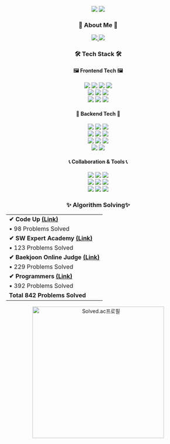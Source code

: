 <div align="center"> 

  <img src="https://capsule-render.vercel.app/api?type=waving&color=timeauto&height=250&section=header&text=ChanSeok%20Park&fontColor=fcba03&fontSize=80&fontAlign=62&fontAlignY=44&desc=Hi%20👋,%20I'm&descSize=40&descAlign=84&descAlignY=17" />

  <img src="https://mblogthumb-phinf.pstatic.net/MjAxOTEyMTdfMjg3/MDAxNTc2NTA4NTY3MTcx.5AkR9kgXuKxO3bpCcqsD1YW7-QRf85bCUJ6BUjWVzL4g.YVy_XAoNZ20IWpBXS7e_nzjoKXYQtqiMIaLtNaGKj44g.GIF.zop00515/1576508566417.gif?type=w800" />

  <div>
    <h3>🎳 About Me 🎳</h3>
    <div>
      <a href="https://ckstjr.notion.site/Hello-JayPark-d7cf6c67804f4b779e50a8141ff59f4f">
        <img src="https://img.shields.io/badge/Notion-000000?style=for-the-badge&logo=Notion&logoColor=white"/>
      </a>
      <a href="https://ckstjr.tistory.com/">
        <img src="https://img.shields.io/badge/Tistory-B5B5B6?style=for-the-badge&logo=Tistory&logoColor=white"/>
      </a>
    </div>
  </div>

  <div>
    <h3>🛠 Tech Stack 🛠</h3>
    <h4>🖼 Frontend Tech 🖼</h4>
      <div>
        <img src="https://img.shields.io/badge/HTML5-yellow?style=for-the-badge&logo=HTML5&logoColor=white"/>
        <img src="https://img.shields.io/badge/CSS3-lightgray?style=for-the-badge&logo=CSS3&logoColor=white"/>
        <img src="https://img.shields.io/badge/Tailwind%20CSS-06B6D4?style=for-the-badge&logo=Tailwind%20CSS&logoColor=white">
        <img src="https://img.shields.io/badge/Bootstrap-7952B3?style=for-the-badge&logo=Bootstrap&logoColor=white"/>
        <br>
        <img src="https://img.shields.io/badge/Javascript-important?style=for-the-badge&logo=Javascript&logoColor=white"/>
        <img src="https://img.shields.io/badge/Vue.js-4FC08D?style=for-the-badge&logo=Vue.js&logoColor=white"/>
        <img src="https://img.shields.io/badge/Three.js-000000?style=for-the-badge&logo=Three.js&logoColor=white"/>
        <br>
        <img src="https://img.shields.io/badge/React-blue?style=for-the-badge&logo=React&logoColor=white"/>
        <img src="https://img.shields.io/badge/React%20Router-CA4245?style=for-the-badge&logo=React%20Router&logoColor=white"/>
        <img src="https://img.shields.io/badge/Android-3DDC84?style=for-the-badge&logo=Android&logoColor=white"/>
        <br>
      </div>
    <h4>💽 Backend Tech 💽</h4>
      <div> 
        <img src="https://img.shields.io/badge/Python-3766AB?style=for-the-badge&logo=Python&logoColor=white"/>
        <img src="https://img.shields.io/badge/Java-007396?style=for-the-badge&logo=Java&logoColor=white"/>
        <img src="https://img.shields.io/badge/Kotlin-7F52FF?style=for-the-badge&logo=Kotlin&logoColor=white"/>
        <br>
        <img src="https://img.shields.io/badge/Django-092E20?style=for-the-badge&logo=Django&logoColor=white"/>
        <img src="https://img.shields.io/badge/Flask-000000?style=for-the-badge&logo=Flask&logoColor=white"/> 
        <img src="https://img.shields.io/badge/Node.js-339933?style=for-the-badge&logo=Node.js&logoColor=white"/>
        <br>
        <img src="https://img.shields.io/badge/MySQL-4479A1?style=for-the-badge&logo=MySQL&logoColor=white"/>
        <img src="https://img.shields.io/badge/SQLite-003B57?style=for-the-badge&logo=SQLite&logoColor=white"/>
        <img src="https://img.shields.io/badge/MongoDB-47A248?style=for-the-badge&logo=MongoDB&logoColor=white"/>        
        <br>
        <img src="https://img.shields.io/badge/Firebase-FFCA28?style=for-the-badge&logo=Firebase&logoColor=white"/>
        <img src="https://img.shields.io/badge/Amazon%20AWS-232F3E?style=for-the-badge&logo=Amazon%20AWS&logoColor=white"/>
        <br>
      </div>
    <h4>📞 Collaboration & Tools 📞</h4>
      <div>
        <img src="https://img.shields.io/badge/Git-F05032?style=for-the-badge&logo=Git&logoColor=white"/> 
        <img src="https://img.shields.io/badge/GitHub-181717?style=for-the-badge&logo=GitHub&logoColor=white"/>
        <img src="https://img.shields.io/badge/GitLab-FCA121?style=for-the-badge&logo=GitLab&logoColor=white"/>
        <br>
        <img src="https://img.shields.io/badge/Slack-4A154B?style=for-the-badge&logo=Slack&logoColor=white"/>
        <img src="https://img.shields.io/badge/Mattermost-0058CC?style=for-the-badge&logo=Mattermost&logoColor=white"/>
        <img src="https://img.shields.io/badge/Discord-5865F2?style=for-the-badge&logo=Discord&logoColor=white"/>
        <br>
        <img src="https://img.shields.io/badge/Notion-000000?style=for-the-badge&logo=Notion&logoColor=white"/>
        <img src="https://img.shields.io/badge/Figma-F24E1E?style=for-the-badge&logo=Figma&logoColor=white"/>
        <img src="https://img.shields.io/badge/Jira-0052CC?style=for-the-badge&logo=Jira&logoColor=white">
        <br>
      </div>
  </div>

  <div>
    <h3>✨ Algorithm Solving✨</h3>
    <table border="0" text-align="left">
      <tr>
        <td>
          <strong>
            <span>✔ Code Up</span>
            <a href="https://github.com/ict-cspark/Algorithm/tree/master/CodeUp">(Link)</a>
          </strong>
        </td>
      </tr>
      <tr>
        <td>▪ 98 Problems Solved</td>
      </tr>
      <tr>
        <td>
          <strong>
            <span>✔ SW Expert Academy</span>
            <a href="https://github.com/ict-cspark/Algorithm/tree/master/SWEA">(Link)</a>
          </strong>
        </td>
      </tr>
      <tr>
        <td>▪ 123 Problems Solved</td>
      </tr>
      <tr>
        <td>
          <strong>
            <span>✔ Baekjoon Online Judge</span>
            <a href="https://github.com/ict-cspark/Algorithm/tree/master/%EB%B0%B1%EC%A4%80">(Link)</a>
          </strong>
        </td>
      </tr>
      <tr>
        <td>▪ 229 Problems Solved</td>
      </tr>
      <tr>
        <td>
          <strong>
            <span>✔ Programmers</span>
            <a href="https://github.com/ict-cspark/Algorithm/tree/master/%ED%94%84%EB%A1%9C%EA%B7%B8%EB%9E%98%EB%A8%B8%EC%8A%A4">(Link)</a>
          </strong>
        </td>
      </tr>
      <tr>
        <td>▪ 392 Problems Solved</td>
      </tr>  
      <tr>
        <td><strong>Total 842 Problems Solved</strong></td>
      </tr>       
    </table>
    <a href="https://solved.ac/ckstjr" title="Go to Source">
      <img width="360" src="http://mazassumnida.wtf/api/v2/generate_badge?boj=ckstjr" alt="Solved.ac프로필"/>
    </a>
  </div>

</div>
